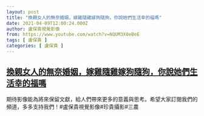 ```yaml
---
layout: post
title: "換親女人的無奈婚姻，嫁雞隨雞嫁狗隨狗，你說她們生活幸的福嗎"
date: 2021-04-09T12:00:24.000Z
author: 盧保貴視覺影像
from: https://www.youtube.com/watch?v=NQUM3X0eBeE
tags: [ 盧保貴 ]
categories: [ 盧保貴 ]
---
```

<!--1617969624000-->
[換親女人的無奈婚姻，嫁雞隨雞嫁狗隨狗，你說她們生活幸的福嗎](https://www.youtube.com/watch?v=NQUM3X0eBeE)
------

<div>
期待影像能為將來保留文獻，給人們帶來更多的意義與思考。希望大家訂閱我們的頻道，多多支持我們！#盧保貴視覺影像#珍貴攝影#三農
</div>
